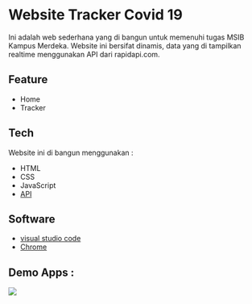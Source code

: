 # Website Tracker Covid 19
Ini adalah web sederhana yang di bangun untuk memenuhi tugas MSIB Kampus Merdeka. Website ini bersifat dinamis, data yang di tampilkan realtime menggunakan API dari rapidapi.com.

## Feature
- Home
- Tracker

## Tech
Website ini di bangun menggunakan :
- HTML
- CSS
- JavaScript
- [API](https://rapidapi.com/api-sports/api/covid-193/)

## Software
- [visual studio code](https://code.visualstudio.com/)
- [Chrome](https://www.google.com/intl/id_id/chrome/)

## Demo Apps : 
![](https://www.webmobilefirst.com/en/screencasts/DaDhI5JfGE/)
